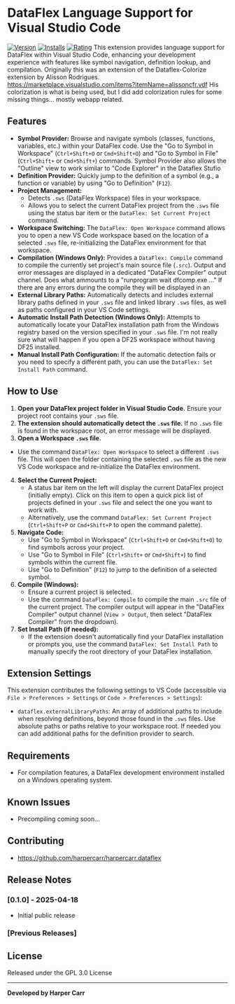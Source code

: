 # DataFlex Language Support for Visual Studio Code

[![Version](https://img.shields.io/vscode-marketplace/v/{your-publisher}.{your-extension-name})](https://marketplace.visualstudio.com/items?itemName={your-publisher}.{your-extension-name})
[![Installs](https://img.shields.io/vscode-marketplace/i/{your-publisher}.{your-extension-name})](https://marketplace.visualstudio.com/items?itemName={your-publisher}.{your-extension-name})
[![Rating](https://img.shields.io/vscode-marketplace/r/{your-publisher}.{your-extension-name})](https://marketplace.visualstudio.com/items?itemName={your-publisher}.{your-extension-name})
This extension provides language support for DataFlex within Visual Studio Code, enhancing your development experience with features like symbol navigation, definition lookup, and compilation.
Originally this was an extension of the Dataflex-Colorize extension by Alisson Rodrigues. https://marketplace.visualstudio.com/items?itemName=alissoncfr.vdf  His colorization is what is being used, but I did add colorization rules for some missing things... mostly webapp related.

## Features

* **Symbol Provider:** Browse and navigate symbols (classes, functions, variables, etc.) within your DataFlex code. Use the "Go to Symbol in Workspace" (`Ctrl+Shift+O` or `Cmd+Shift+O`) and "Go to Symbol in File" (`Ctrl+Shift+` or `Cmd+Shift+`) commands.  Symbol Provider also allows the "Outline" view to work similar to "Code Explorer" in the Dataflex Stufio
* **Definition Provider:** Quickly jump to the definition of a symbol (e.g., a function or variable) by using "Go to Definition" (`F12`).
* **Project Management:**
    * Detects `.sws` (DataFlex Workspace) files in your workspace.
    * Allows you to select the current DataFlex project from the `.sws` file using the status bar item or the `DataFlex: Set Current Project` command.
* **Workspace Switching:** The `DataFlex: Open Workspace` command allows you to open a new VS Code workspace based on the location of a selected `.sws` file, re-initializing the DataFlex environment for that workspace.
* **Compilation (Windows Only):** Provides a `DataFlex: Compile` command to compile the currently set project's main source file (`.src`). Output and error messages are displayed in a dedicated "DataFlex Compiler" output channel.  Does what ammounts to a "runprogram wait dfcomp.exe ..."  If there are any errors during the compile they will be displayed in an 
* **External Library Paths:** Automatically detects and includes external library paths defined in your `.sws` file and linked library `.sws` files, as well as paths configured in your VS Code settings.
* **Automatic Install Path Detection (Windows Only):** Attempts to automatically locate your DataFlex installation path from the Windows registry based on the version specified in your `.sws` file.  I'm not really sure what will happen if you open a DF25 workspace without having DF25 installed.
* **Manual Install Path Configuration:** If the automatic detection fails or you need to specify a different path, you can use the `DataFlex: Set Install Path` command.

## How to Use

1.  **Open your DataFlex project folder in Visual Studio Code.** Ensure your project root contains your `.sws` file.
2.  **The extension should automatically detect the `.sws` file.** If no `.sws` file is found in the workspace root, an error message will be displayed.
3.  **Open a Workspace `.sws` file.**
* Use the command `DataFlex: Open Workspace` to select a different `.sws` file. This will open the folder containing the selected `.sws` file as the new VS Code workspace and re-initialize the DataFlex environment.
4.  **Select the Current Project:**
    * A status bar item on the left will display the current DataFlex project (initially empty). Click on this item to open a quick pick list of projects defined in your `.sws` file and select the one you want to work with.
    * Alternatively, use the command `DataFlex: Set Current Project` (`Ctrl+Shift+P` or `Cmd+Shift+P` to open the command palette).
5.  **Navigate Code:**
    * Use "Go to Symbol in Workspace" (`Ctrl+Shift+O` or `Cmd+Shift+O`) to find symbols across your project.
    * Use "Go to Symbol in File" (`Ctrl+Shift+` or `Cmd+Shift+`) to find symbols within the current file.
    * Use "Go to Definition" (`F12`) to jump to the definition of a selected symbol.
6.  **Compile (Windows):**
    * Ensure a current project is selected.
    * Use the command `DataFlex: Compile` to compile the main `.src` file of the current project. The compiler output will appear in the "DataFlex Compiler" output channel (`View > Output`, then select "DataFlex Compiler" from the dropdown).
7.  **Set Install Path (if needed):**
    * If the extension doesn't automatically find your DataFlex installation or prompts you, use the command `DataFlex: Set Install Path` to manually specify the root directory of your DataFlex installation.

## Extension Settings

This extension contributes the following settings to VS Code (accessible via `File > Preferences > Settings` or `Code > Preferences > Settings`):

* `dataflex.externalLibraryPaths`: An array of additional paths to include when resolving definitions, beyond those found in the `.sws` files. Use absolute paths or paths relative to your workspace root.  If needed you can add additional paths for the definition provider to search.

## Requirements

* For compilation features, a DataFlex development environment installed on a Windows operating system.

## Known Issues

* Precompiling coming soon...

## Contributing

* https://github.com/harpercarr/harpercarr.dataflex

## Release Notes

### [0.1.0] - 2025-04-18

* Initial public release

### [Previous Releases]

## License

Released under the GPL 3.0 License

---

**Developed by Harper Carr**


